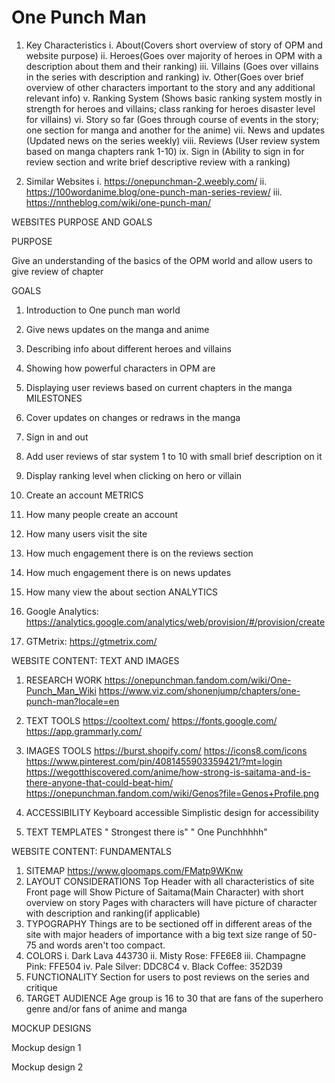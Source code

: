 # One Punch Man
1. Key Characteristics
  i. About(Covers short overview of story of OPM and website purpose)
  ii. Heroes(Goes over majority of heroes in OPM with a description about them and their ranking)
  iii. Villains (Goes over villains in the series with description and ranking)
  iv. Other(Goes over brief overview of other characters important to the story and any additional relevant info)
  v. Ranking System (Shows basic ranking system mostly in strength for heroes and villains; class ranking for heroes disaster level for villains)
  vi. Story so far (Goes through course of events in the story; one section for manga and another for the anime)
  vii. News and updates (Updated news on the series weekly)
  viii. Reviews (User review system based on manga chapters rank 1-10)
  ix. Sign in (Ability to sign in for review section and write brief descriptive review with a ranking)
  
 2. Similar Websites
  i. https://onepunchman-2.weebly.com/
  ii. https://100wordanime.blog/one-punch-man-series-review/
  iii. https://nntheblog.com/wiki/one-punch-man/
  
WEBSITES PURPOSE AND GOALS

PURPOSE

  Give an understanding of the basics of the OPM world and allow users to give review of chapter

GOALS
  
  1. Introduction to One punch man world
  2. Give news updates on the manga and anime
  3. Describing info about different heroes and villains
  4. Showing how powerful characters in OPM are
  5. Displaying user reviews based on current chapters in the manga
MILESTONES
  
  1. Cover updates on changes or redraws in the manga
  2. Sign in and out
  3. Add user reviews of star system 1 to 10 with small brief description on it
  4. Display ranking level when clicking on hero or villain
  5. Create an account
METRICS
  
  1. How many people create an account
  2. How many users visit the site
  3. How much engagement there is on the reviews section
  4. How much engagement there is on news updates
  5. How many view the about section
ANALYTICS
  
  1. Google Analytics: https://analytics.google.com/analytics/web/provision/#/provision/create
  2. GTMetrix: https://gtmetrix.com/

WEBSITE CONTENT: TEXT AND IMAGES
  
  1. RESEARCH WORK
    https://onepunchman.fandom.com/wiki/One-Punch_Man_Wiki
    https://www.viz.com/shonenjump/chapters/one-punch-man?locale=en
    

  3. TEXT TOOLS
    https://cooltext.com/
    https://fonts.google.com/
    https://app.grammarly.com/
    
  5. IMAGES TOOLS
    https://burst.shopify.com/
    https://icons8.com/icons
    https://www.pinterest.com/pin/4081455903359421/?mt=login
    https://wegotthiscovered.com/anime/how-strong-is-saitama-and-is-there-anyone-that-could-beat-him/
    https://onepunchman.fandom.com/wiki/Genos?file=Genos+Profile.png
    
  6. ACCESSIBILITY
     Keyboard accessible
     Simplistic design for accessibility 
     
  7. TEXT TEMPLATES
    " Strongest there is"
    " One Punchhhhh"

 WEBSITE CONTENT: FUNDAMENTALS
  1. SITEMAP https://www.gloomaps.com/FMatp9WKnw 
  2. LAYOUT CONSIDERATIONS
    Top Header with all characteristics of site
    Front page will Show Picture of Saitama(Main Character) with short overview on story
    Pages with characters will have picture of character with description and ranking(if applicable)
  3. TYPOGRAPHY
      Things are to be sectioned off in different areas of the site with major headers of importance with a big text size range of 50-75 and words aren't too compact. 
  4. COLORS
    i. Dark Lava 443730
    ii. Misty Rose: FFE6E8
    iii. Champagne Pink: FFE504
    iv. Pale Silver: DDC8C4
    v. Black Coffee: 352D39
  5. FUNCTIONALITY
     Section for users to post reviews on the series and critique
  6. TARGET AUDIENCE
    Age group is 16 to 30 that are fans of the superhero genre and/or fans of anime and manga
 
 MOCKUP DESIGNS
 
  Mockup design 1
  
  Mockup design 2
